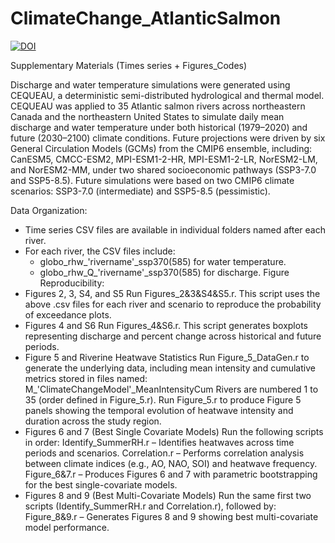 # ClimateChange_AtlanticSalmon
[![DOI](https://zenodo.org/badge/986552679.svg)](https://doi.org/10.5281/zenodo.15468304)

Supplementary Materials (Times series + Figures_Codes)

Discharge and water temperature simulations were generated using CEQUEAU, a deterministic semi-distributed hydrological and thermal model. CEQUEAU was applied to 35 Atlantic salmon rivers across northeastern Canada and the northeastern United States to simulate daily mean discharge and water temperature under both historical (1979–2020) and future (2030–2100) climate conditions.
Future projections were driven by six General Circulation Models (GCMs) from the CMIP6 ensemble, including:
CanESM5, CMCC-ESM2, MPI-ESM1-2-HR, MPI-ESM1-2-LR, NorESM2-LM, and NorESM2-MM, under two shared socioeconomic pathways (SSP3-7.0 and SSP5-8.5).
Future simulations were based on two CMIP6 climate scenarios: SSP3-7.0 (intermediate) and SSP5-8.5 (pessimistic).

Data Organization:
-  Time series CSV files are available in individual folders named after each river.
-  For each river, the CSV files include:
    -  globo_rhw_'rivername'_ssp370(585) for water temperature.
    -  globo_rhw_Q_'rivername'_ssp370(585) for discharge.
Figure Reproducibility:
-  Figures 2, 3, S4, and S5
    Run Figures_2&3&S4&S5.r. This script uses the above .csv files for each river and scenario to reproduce the probability of exceedance plots.
-  Figures 4 and S6
    Run Figures_4&S6.r. This script generates boxplots representing discharge and percent change across historical and future periods.
-  Figure 5 and Riverine Heatwave Statistics
    Run Figure_5_DataGen.r to generate the underlying data, including mean intensity and cumulative metrics stored in files named: M_'ClimateChangeModel'_MeanIntensityCum
    Rivers are numbered 1 to 35 (order defined in Figure_5.r).
    Run Figure_5.r to produce Figure 5 panels showing the temporal evolution of heatwave intensity and duration across the study region.
-  Figures 6 and 7 (Best Single Covariate Models)
    Run the following scripts in order:
    Identify_SummerRH.r – Identifies heatwaves across time periods and scenarios.
    Correlation.r – Performs correlation analysis between climate indices (e.g., AO, NAO, SOI) and heatwave frequency.
    Figure_6&7.r – Produces Figures 6 and 7 with parametric bootstrapping for the best single-covariate models.
-  Figures 8 and 9 (Best Multi-Covariate Models)
    Run the same first two scripts (Identify_SummerRH.r and Correlation.r), followed by:
    Figure_8&9.r – Generates Figures 8 and 9 showing best multi-covariate model performance.
